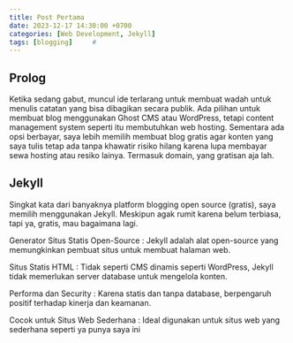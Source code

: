 ```yaml
---
title: Post Pertama
date: 2023-12-17 14:30:00 +0700
categories: [Web Development, Jekyll]
tags: [blogging]     #
---
```


## Prolog
  Ketika sedang gabut, muncul ide terlarang untuk membuat wadah untuk menulis catatan yang bisa dibagikan secara publik. Ada pilihan untuk membuat blog menggunakan Ghost CMS atau WordPress, tetapi content management system seperti itu membutuhkan web hosting. 
  Sementara ada opsi berbayar, saya lebih memilih membuat blog gratis agar konten yang saya tulis tetap ada tanpa khawatir risiko hilang karena lupa membayar sewa hosting atau resiko lainya. Termasuk domain, yang gratisan aja lah.

## Jekyll
Singkat kata dari banyaknya platform blogging open source (gratis), saya memilih menggunakan Jekyll. Meskipun agak rumit karena belum terbiasa, tapi ya, gratis, mau bagaimana lagi. 

Generator Situs Statis Open-Source
: Jekyll adalah alat open-source yang memungkinkan pembuat situs untuk membuat halaman web.

Situs Statis HTML
: Tidak seperti CMS dinamis seperti WordPress, Jekyll tidak memerlukan server database untuk mengelola konten.

Performa dan Security
: Karena statis dan tanpa database, berpengaruh positif terhadap kinerja dan keamanan.

Cocok untuk Situs Web Sederhana
: Ideal digunakan untuk situs web yang sederhana seperti ya punya saya ini
